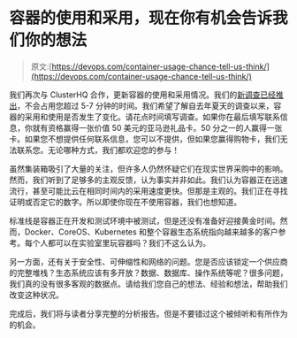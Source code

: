 # 容器的使用和采用，现在你有机会告诉我们你的想法

> 原文:[https://devops.com/container-usage-chance-tell-us-think/](https://devops.com/container-usage-chance-tell-us-think/)

我们再次与 ClusterHQ 合作，更新容器的使用和采用情况。我们的[新调查已经推出](https://www.surveymonkey.com/r/5SY6SFQ)，不会占用您超过 5-7 分钟的时间。我们希望了解自去年夏天的调查以来，容器的采用和使用是否发生了变化。请花点时间填写调查。如果你在最后填写联系信息，你就有资格赢得一张价值 50 美元的亚马逊礼品卡。50 分之一的人赢得一张卡。如果您不想提供任何联系信息，您可以不提供，但如果您赢得购物卡，我们无法联系您。无论哪种方式，我们都欢迎您的参与！

虽然集装箱吸引了大量的关注，但许多人仍然怀疑它们在现实世界采购中的影响。然而，我们听到了足够多的主观反馈，认为事实并非如此。我们认为容器正在迅速流行，甚至可能比云在相同时间内的采用速度更快。但那是主观的。我们正在寻找证明或否定它的数字。所以即使你现在不使用容器，我们也想知道。

标准线是容器正在开发和测试环境中被测试，但是还没有准备好迎接黄金时间。然而，Docker、CoreOS、Kubernetes 和整个容器生态系统指向越来越多的客户参考。每个人都可以在实验室里玩容器吗？我们不这么认为。

另一方面，还有关于安全性、可伸缩性和网络的问题。您是否应该锁定一个供应商的完整堆栈？生态系统应该有多开放？数据、数据库、操作系统等呢？很多问题，我们真的没有很多客观的数据点。请给我们您自己的想法、经验和想法，帮助我们改变这种状况。

完成后，我们将与读者分享完整的分析报告。但是不要错过这个被倾听和有所作为的机会。
